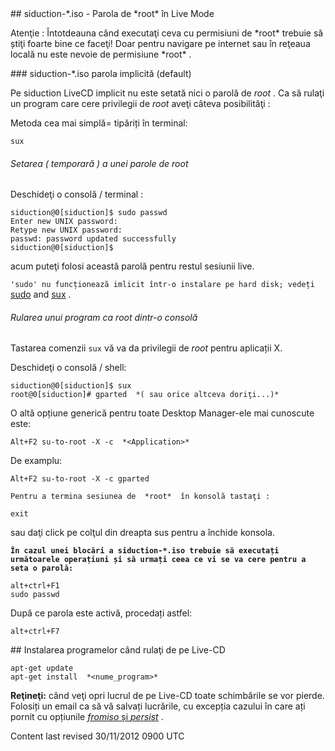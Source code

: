 <div id="main-page"></div>
<div class="divider" id="rootpw"></div>
## siduction-*.iso - Parola de  *root*  în Live Mode 

<p class='highlight-2'>Atenţie : Întotdeauna când executaţi ceva cu permisiuni de  *root*  trebuie să știţi foarte bine ce faceţi! Doar pentru navigare pe internet sau în reţeaua locală nu este nevoie de permisiune  *root* .</p>
### siduction-*.iso parola implicită (default)

Pe siduction LiveCD implicit nu este setată nici o parolă de  *root* . Ca să rulaţi un program care cere privilegii de  *root*  aveţi câteva posibilităţi :

Metoda cea mai simplă= tipăriți în terminal:

~~~  
sux  
~~~

###### Setarea ( temporară ) a unei parole de  *root*  

Deschideţi o consolă / terminal :

~~~  
siduction@0[siduction]$ sudo passwd  
Enter new UNIX password:  
Retype new UNIX password:  
passwd: password updated successfully  
siduction@0[siduction]$  
~~~

acum puteţi folosi această parolă pentru restul sesiunii live.

`'sudo' nu funcționează imlicit într-o instalare pe hard disk; vedeți`  [sudo](term-konsole-ro.htm#sudo)  and  [sux](term-konsole-ro.htm#sux) .

###### Rularea unui program ca  *root*  dintr-o consolă

Tastarea comenzii `sux`  vă va da privilegii de  *root*  pentru aplicații X.

Deschideţi o consolă / shell:

~~~  
siduction@0[siduction]$ sux  
root@0[siduction]# gparted  *( sau orice altceva doriţi...)*   
~~~

O altă opțiune generică pentru toate Desktop Manager-ele mai cunoscute este:

~~~  
Alt+F2 su-to-root -X -c  *<Application>*   
~~~

De examplu:

~~~  
Alt+F2 su-to-root -X -c gparted  
~~~

`Pentru a termina sesiunea de  *root*  în konsolă tastaţi :`

~~~  
exit  
~~~

sau daţi click pe colţul din dreapta sus pentru a închide konsola.

**`În cazul unei blocări a siduction-*.iso trebuie să executați următoarele operațiuni și să urmați ceea ce vi se va cere pentru a seta o parolă:`** 

~~~  
alt+ctrl+F1  
sudo passwd  
~~~

După ce parola este activă, procedați astfel:

~~~  
alt+ctrl+F7  
~~~

<div class="divider" id="live-cd-installsoft"></div>
## Instalarea programelor când rulaţi de pe Live-CD

~~~  
apt-get update  
apt-get install  *<nume_program>*   
~~~

 **Reţineţi:**  când veţi opri lucrul de pe Live-CD toate schimbările se vor pierde. Folosiți un email ca să vă salvați lucrările, cu excepția cazului în care ați pornit cu opțiunile  [*fromiso*  și  *persist*](hd-install-opts-ro.htm#fromiso-persist) .

<div id="rev"> Content last revised 30/11/2012 0900 UTC</div>
